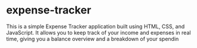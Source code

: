 # expense-tracker
This is a simple Expense Tracker application built using HTML, CSS, and JavaScript. It allows you to keep track of your income and expenses in real time, giving you a balance overview and a breakdown of your spendin

